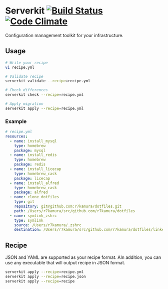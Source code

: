 # Serverkit [![Build Status](https://travis-ci.org/r7kamura/serverkit.svg)](https://travis-ci.org/r7kamura/serverkit) [![Code Climate](https://codeclimate.com/github/r7kamura/serverkit/badges/gpa.svg)](https://codeclimate.com/github/r7kamura/serverkit)
Configuration management toolkit for your infrastructure.

## Usage
```sh
# Write your recipe
vi recipe.yml

# Validate recipe
serverkit validate --recipe=recipe.yml

# Check differences
serverkit check --recipe=recipe.yml

# Apply migration
serverkit apply --recipe=recipe.yml
```

### Example
```yaml
# recipe.yml
resources:
  - name: install_mysql
    type: homebrew
    package: mysql
  - name: install_redis
    type: homebrew
    package: redis
  - name: install_licecap
    type: homebrew_cask
    package: licecap
  - name: install_alfred
    type: homebrew_cask
    package: alfred
  - name: clone_dotfiles
    type: git
    repository: git@github.com:r7kamura/dotfiles.git
    path: /Users/r7kamura/src/github.com/r7kamura/dotfiles
  - name: symlink_zshrc
    type: symlink
    source: /Users/r7kamura/.zshrc
    destination: /Users/r7kamura/src/github.com/r7kamura/dotfiles/linked/.zshrc
```

## Recipe
JSON and YAML are supported as your recipe format.
AIn addition, you can use any executable that will output recipe in JSON format.

```sh
serverkit apply --recipe=recipe.yml
serverkit apply --recipe=recipe.json
serverkit apply --recipe=recipe
```
